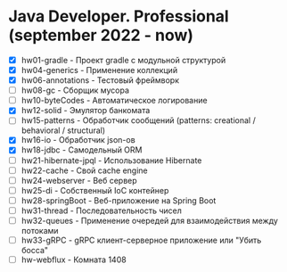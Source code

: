 # Java Developer. Professional (september 2022 - now)

- [x] hw01-gradle - Проект gradle с модульной структурой
- [x] hw04-generics - Применение коллекций
- [x] hw06-annotations - Тестовый фреймворк
- [ ] hw08-gc - Сборщик мусора
- [ ] hw10-byteCodes - Автоматическое логирование
- [x] hw12-solid - Эмулятор банкомата
- [ ] hw15-patterns - Обработчик сообщений (patterns: creational / behavioral / structural)
- [x] hw16-io - Обработчик json-ов
- [x] hw18-jdbc - Самодельный ORM
- [ ] hw21-hibernate-jpql - Использование Hibernate
- [ ] hw22-cache - Свой cache engine
- [ ] hw24-webserver - Веб сервер
- [ ] hw25-di - Собственный IoC контейнер
- [ ] hw28-springBoot - Веб-приложение на Spring Boot
- [ ] hw31-thread - Последовательность чисел
- [ ] hw32-queues - Применение очередей для взаимодействия между потоками
- [ ] hw33-gRPC - gRPC клиент-серверное приложение или "Убить босса"
- [ ] hw-webflux - Комната 1408
